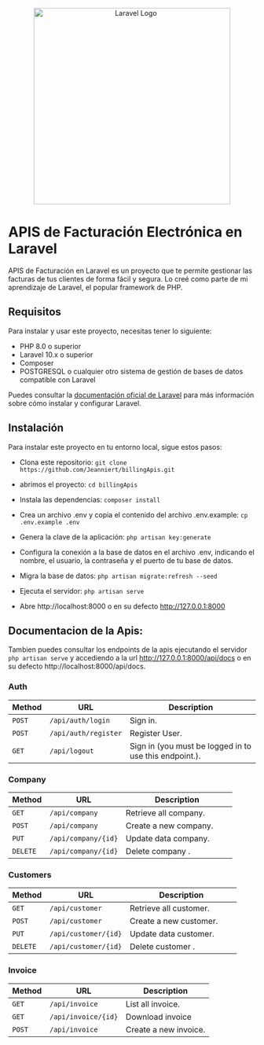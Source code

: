 <p align="center"><a href="https://laravel.com" target="_blank"><img src="https://raw.githubusercontent.com/laravel/art/master/logo-lockup/5%20SVG/2%20CMYK/1%20Full%20Color/laravel-logolockup-cmyk-red.svg" width="400" alt="Laravel Logo"></a></p>



# APIS de Facturación Electrónica en Laravel
APIS de Facturación en Laravel es un proyecto que te permite gestionar las facturas de tus clientes de forma fácil y segura. Lo creé como parte de mi aprendizaje de Laravel, el popular framework de PHP.

## Requisitos
Para instalar y usar este proyecto, necesitas tener lo siguiente:

- PHP 8.0 o superior
- Laravel 10.x o superior
- Composer
- POSTGRESQL o cualquier otro sistema de gestión de bases de datos compatible con Laravel

Puedes consultar la [documentación oficial de Laravel](^1^) para más información sobre cómo instalar y configurar Laravel.

## Instalación
Para instalar este proyecto en tu entorno local, sigue estos pasos:

- Clona este repositorio:    `git clone https://github.com/Jeanniert/billingApis.git`

- abrimos el proyecto:     `cd billingApis`

- Instala las dependencias:    `composer install`

- Crea un archivo .env y copia el contenido del archivo .env.example:    `cp .env.example .env`

- Genera la clave de la aplicación:    `php artisan key:generate`

- Configura la conexión a la base de datos en el archivo .env, indicando el nombre, el usuario, la contraseña y el puerto de tu base de datos.

- Migra la base de datos:    `php artisan migrate:refresh --seed`

- Ejecuta el servidor:    `php artisan serve`

- Abre http://localhost:8000 o en su defecto http://127.0.0.1:8000


## Documentacion de la Apis:
 Tambien puedes consultar los endpoints de la apis ejecutando el servidor `php artisan serve` y accediendo a la url
 http://127.0.0.1:8000/api/docs o en su defecto http://localhost:8000/api/docs.

### Auth

| Method   | URL                                      | Description                              |
| -------- | ---------------------------------------- | ---------------------------------------- |
| `POST`   | `/api/auth/login`                        | Sign in.                                 |
| `POST`   | `/api/auth/register`                     | Register User.                           |
| `GET`    | `/api/logout`                           | Sign in (you must be logged in to use this endpoint.).                    |



### Company

| Method   | URL                                      | Description                              |
| -------- | ---------------------------------------- | ---------------------------------------- |
| `GET`    | `/api/company`                           | Retrieve all company.                    |
| `POST`   | `/api/company`                             | Create a new company.                    |
| `PUT`    | `/api/company/{id}`                        | Update data company.                     |
| `DELETE` | `/api/company/{id}`                        | Delete company .                    |



### Customers

| Method   | URL                                      | Description                              |
| -------- | ---------------------------------------- | ---------------------------------------- |
| `GET`    | `/api/customer`                           | Retrieve all customer.                    |
| `POST`   | `/api/customer`                             | Create a new customer.                    |
| `PUT`    | `/api/customer/{id}`                        | Update data customer.                     |
| `DELETE` | `/api/customer/{id}`                        | Delete customer .                    |



### Invoice

| Method   | URL                                      | Description                              |
| -------- | ---------------------------------------- | ---------------------------------------- |
| `GET`    | `/api/invoice`                           | List all invoice.                    |
| `GET`    | `/api/invoice/{id}`                           | Download invoice                    |
| `POST`   | `/api/invoice`                             | Create a new invoice.                    |
